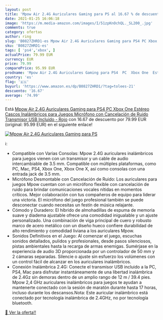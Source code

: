 ```yaml
---
layout: post
title: 'Mpow Air 2.4G Auriculares Gaming para PS al 16.67 % de descuento'
date: 2021-01-25 16:06:18
image: 'https://m.media-amazon.com/images/I/51zpKnOchQL._SL200_.jpg'
comments: true
category: ofertas
author: ring
slug: 'B0827ZHRD1-es Mpow Air 2.4G Auriculares Gaming para PS4 PC Xbox One...'
sku: 'B0827ZHRD1-es'
tags: [ 'ps4','xbox', ]
actualPrice: 79.99 EUR
currency: EUR
price: 79.99
comparePrice: 95.99 EUR
prodname: 'Mpow Air 2.4G Auriculares Gaming para PS4  PC  Xbox One  Estéreo Cascos Inalámbricos para Juegos   Micrófono con Cancelación de Ruido Transmisor USB Incluido - Rojo'
country: 'es'
flag: '🇪🇸'
buyurl: 'https://www.amazon.es/dp/B0827ZHRD1/?tag=tolees-21'
descuento: '16.67'
average: '74.99'
---
```


Está [Mpow Air 2.4G Auriculares Gaming para PS4  PC  Xbox One  Estéreo Cascos Inalámbricos para Juegos   Micrófono con Cancelación de Ruido Transmisor USB Incluido - Rojo](https://www.amazon.es/dp/B0827ZHRD1/?tag=tolees-21) con 16.67 de descuento por 79.99 EUR (original: 95.99 EUR) en el siguiente enlace!

[![Mpow Air 2.4G Auriculares Gaming para PS](https://m.media-amazon.com/images/I/51zpKnOchQL._SL200_.jpg)](https://www.amazon.es/dp/B0827ZHRD1/?tag=tolees-21)

ℹ️:

- Compatible con Varias Consolas: Mpow 2.4G auriculares inalámbricos para juegos vienen con un transmisor y un cable de audio intercambiable de 3.5 mm. Compatible con múltiples plataformas, como PC, Mac, PS4, Xbox One, Xbox One X, así como consolas con una entrada jack de 3.5 mm.
- Micrófono Desmontable con Cancelación de Ruido: Los auriculares para juegos Mpow cuentan con un micrófono flexible con cancelación de ruido para brindar comunicaciones vocales nítidas en momentos críticos. Mejor colaboración con tus compañeros de equipo para liderar una victoria. El micrófono del juego profesional también se puede desconectar cuando necesitas un festín de música relajante.
- Cómodo y Duradero: El híbrido de almohadillas de espuma de memoria suave y diadema ajustable ofrece una comodidad inigualable y un ajuste personalizado. Una combinación de viga principal de cuero y robusto marco de acero metálico con un diseño hueco confiere durabilidad de alto rendimiento y comodidad liviana a los auriculares Mpow.
- Sonidos Definitivos en el Juego: Al comenzar el juego, escuchas sonidos detallados, pulidos y profesionales, desde pasos silenciosos, pistas ambientales hasta la recarga de armas enemigas. Sumérjase en la experiencia de audio 3D proporcionada por un controlador de 50 mm y 2 cámaras separadas. Silencie o ajuste sin esfuerzo los volúmenes con un control fácil de alcanzar en los auriculares inalámbricos.
- Conexión Inalámbrica 2.4G: Conecte el transmisor USB incluido a la PC, PS4, Mac para disfrutar instantáneamente de una libertad inalámbrica de 2.4Gz sin demoras dentro de un amplio rango de 12 m / 39.4 pies. Mpow 2,4 GHz auriculares inalámbricos para juegos te ayudan a mantenerte conectado con la sesión de maratón durante hasta 17 horas, incluso durante los descansos.Nota: Este auricular inalámbrico está conectado por tecnología inalámbrica de 2.4GHz, no por tecnología bluetooth.

[🛒 Ver la oferta!!](https://www.amazon.es/dp/B0827ZHRD1/?tag=tolees-21)
